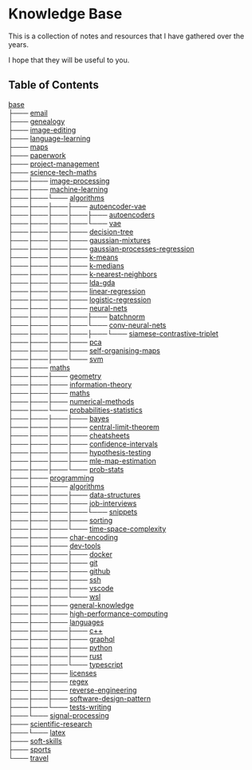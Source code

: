 # Knowledge Base

This is a collection of notes and resources that I have gathered over the years.

I hope that they will be useful to you.

## Table of Contents

[base](<base>)<br>
├─── [email](<base/email/email.md>)<br>
├─── [genealogy](<base/genealogy/genealogy.md>)<br>
├─── [image-editing](<base/image-editing/image-editing.md>)<br>
├─── [language-learning](<base/language-learning>)<br>
├─── [maps](<base/maps/maps.md>)<br>
├─── [paperwork](<base/paperwork>)<br>
├─── [project-management](<base/project-management>)<br>
├─── [science-tech-maths](<base/science-tech-maths>)<br>
├───├─── [image-processing](<base/science-tech-maths/image-processing>)<br>
├───├─── [machine-learning](<base/science-tech-maths/machine-learning>)<br>
├───├───└─── [algorithms](<base/science-tech-maths/machine-learning/algorithms>)<br>
├───├───├───├─── [autoencoder-vae](<base/science-tech-maths/machine-learning/algorithms/autoencoder-vae>)<br>
├───├───├───├───├─── [autoencoders](<base/science-tech-maths/machine-learning/algorithms/autoencoder-vae/autoencoders/autoencoders.md>)<br>
├───├───├───├───└─── [vae](<base/science-tech-maths/machine-learning/algorithms/autoencoder-vae/vae/vae.md>)<br>
├───├───├───├─── [decision-tree](<base/science-tech-maths/machine-learning/algorithms/decision-tree/decision-trees.md>)<br>
├───├───├───├─── [gaussian-mixtures](<base/science-tech-maths/machine-learning/algorithms/gaussian-mixtures/gmm.md>)<br>
├───├───├───├─── [gaussian-processes-regression](<base/science-tech-maths/machine-learning/algorithms/gaussian-processes-regression/gaussian-process.md>)<br>
├───├───├───├─── [k-means](<base/science-tech-maths/machine-learning/algorithms/k-means/k-means.md>)<br>
├───├───├───├─── [k-medians](<base/science-tech-maths/machine-learning/algorithms/k-medians/k-medians.md>)<br>
├───├───├───├─── [k-nearest-neighbors](<base/science-tech-maths/machine-learning/algorithms/k-nearest-neighbors/knn.md>)<br>
├───├───├───├─── [lda-gda](<base/science-tech-maths/machine-learning/algorithms/lda-gda/lda-gda.md>)<br>
├───├───├───├─── [linear-regression](<base/science-tech-maths/machine-learning/algorithms/linear-regression>)<br>
├───├───├───├─── [logistic-regression](<base/science-tech-maths/machine-learning/algorithms/logistic-regression/logistic-regression.md>)<br>
├───├───├───├─── [neural-nets](<base/science-tech-maths/machine-learning/algorithms/neural-nets>)<br>
├───├───├───├───├─── [batchnorm](<base/science-tech-maths/machine-learning/algorithms/neural-nets/batchnorm/batchnorm.md>)<br>
├───├───├───├───└─── [conv-neural-nets](<base/science-tech-maths/machine-learning/algorithms/neural-nets/conv-neural-nets>)<br>
├───├───├───├───├───└─── [siamese-contrastive-triplet](<base/science-tech-maths/machine-learning/algorithms/neural-nets/conv-neural-nets/siamese-contrastive-triplet/contrastive-learning.md>)<br>
├───├───├───├─── [pca](<base/science-tech-maths/machine-learning/algorithms/pca/pca.md>)<br>
├───├───├───├─── [self-organising-maps](<base/science-tech-maths/machine-learning/algorithms/self-organising-maps/self-organising-maps.md>)<br>
├───├───├───└─── [svm](<base/science-tech-maths/machine-learning/algorithms/svm/svm.md>)<br>
├───├─── [maths](<base/science-tech-maths/maths>)<br>
├───├───├─── [geometry](<base/science-tech-maths/maths/geometry/geometry.md>)<br>
├───├───├─── [information-theory](<base/science-tech-maths/maths/information-theory>)<br>
├───├───├─── [maths](<base/science-tech-maths/maths/maths/maths.md>)<br>
├───├───├─── [numerical-methods](<base/science-tech-maths/maths/numerical-methods/numerical-methods.md>)<br>
├───├───└─── [probabilities-statistics](<base/science-tech-maths/maths/probabilities-statistics>)<br>
├───├───├───├─── [bayes](<base/science-tech-maths/maths/probabilities-statistics/bayes>)<br>
├───├───├───├─── [central-limit-theorem](<base/science-tech-maths/maths/probabilities-statistics/central-limit-theorem/clt.md>)<br>
├───├───├───├─── [cheatsheets](<base/science-tech-maths/maths/probabilities-statistics/cheatsheets>)<br>
├───├───├───├─── [confidence-intervals](<base/science-tech-maths/maths/probabilities-statistics/confidence-intervals/95 CI Confidence Intervals.md>)<br>
├───├───├───├─── [hypothesis-testing](<base/science-tech-maths/maths/probabilities-statistics/hypothesis-testing/Hypothesis testing.md>)<br>
├───├───├───├─── [mle-map-estimation](<base/science-tech-maths/maths/probabilities-statistics/mle-map-estimation/mle-map.md>)<br>
├───├───├───└─── [prob-stats](<base/science-tech-maths/maths/probabilities-statistics/prob-stats/probabilities.md>)<br>
├───├─── [programming](<base/science-tech-maths/programming>)<br>
├───├───├─── [algorithms](<base/science-tech-maths/programming/algorithms>)<br>
├───├───├───├─── [data-structures](<base/science-tech-maths/programming/algorithms/data-structures>)<br>
├───├───├───├─── [job-interviews](<base/science-tech-maths/programming/algorithms/job-interviews>)<br>
├───├───├───├───└─── [snippets](<base/science-tech-maths/programming/algorithms/job-interviews/snippets>)<br>
├───├───├───├─── [sorting](<base/science-tech-maths/programming/algorithms/sorting/sorting.md>)<br>
├───├───├───└─── [time-space-complexity](<base/science-tech-maths/programming/algorithms/time-space-complexity/big-o.md>)<br>
├───├───├─── [char-encoding](<base/science-tech-maths/programming/char-encoding/char-encoding.md>)<br>
├───├───├─── [dev-tools](<base/science-tech-maths/programming/dev-tools>)<br>
├───├───├───├─── [docker](<base/science-tech-maths/programming/dev-tools/docker/docker.md>)<br>
├───├───├───├─── [git](<base/science-tech-maths/programming/dev-tools/git/git.md>)<br>
├───├───├───├─── [github](<base/science-tech-maths/programming/dev-tools/github/github.md>)<br>
├───├───├───├─── [ssh](<base/science-tech-maths/programming/dev-tools/ssh/ssh.md>)<br>
├───├───├───├─── [vscode](<base/science-tech-maths/programming/dev-tools/vscode/vscode.md>)<br>
├───├───├───└─── [wsl](<base/science-tech-maths/programming/dev-tools/wsl/wsl.md>)<br>
├───├───├─── [general-knowledge](<base/science-tech-maths/programming/general-knowledge/general-knowledge.md>)<br>
├───├───├─── [high-performance-computing](<base/science-tech-maths/programming/high-performance-computing/hpc.md>)<br>
├───├───├─── [languages](<base/science-tech-maths/programming/languages>)<br>
├───├───├───├─── [c++](<base/science-tech-maths/programming/languages/c++/c++.md>)<br>
├───├───├───├─── [graphql](<base/science-tech-maths/programming/languages/graphql/graphql.md>)<br>
├───├───├───├─── [python](<base/science-tech-maths/programming/languages/python/python.md>)<br>
├───├───├───├─── [rust](<base/science-tech-maths/programming/languages/rust/rust.md>)<br>
├───├───├───└─── [typescript](<base/science-tech-maths/programming/languages/typescript/typescript.md>)<br>
├───├───├─── [licenses](<base/science-tech-maths/programming/licenses/licenses.md>)<br>
├───├───├─── [regex](<base/science-tech-maths/programming/regex/regex.md>)<br>
├───├───├─── [reverse-engineering](<base/science-tech-maths/programming/reverse-engineering/reverse-engineering.md>)<br>
├───├───├─── [software-design-pattern](<base/science-tech-maths/programming/software-design-pattern/design-patterns.md>)<br>
├───├───└─── [tests-writing](<base/science-tech-maths/programming/tests-writing/tests.md>)<br>
├───└─── [signal-processing](<base/science-tech-maths/signal-processing/signal-processing.md>)<br>
├─── [scientific-research](<base/scientific-research>)<br>
├───└─── [latex](<base/scientific-research/latex/latex.md>)<br>
├─── [soft-skills](<base/soft-skills>)<br>
├─── [sports](<base/sports/sports.md>)<br>
└─── [travel](<base/travel/travel.md>)<br>
